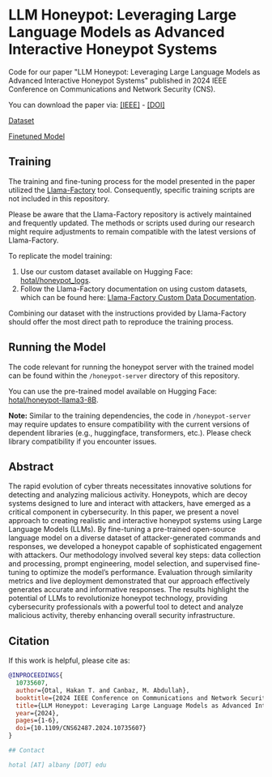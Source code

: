 # LLM Honeypot: Leveraging Large Language Models as Advanced Interactive Honeypot Systems

Code for our paper "LLM Honeypot: Leveraging Large Language Models as Advanced Interactive Honeypot Systems" published in 2024 IEEE Conference on Communications and Network Security (CNS).

You can download the paper via: [[IEEE]](https://ieeexplore.ieee.org/iel8/10735442/10735467/10735607.pdf) - [[DOI]](https://doi.org/10.1109/CNS62487.2024.10735607)

[Dataset](https://huggingface.co/datasets/hotal/honeypot_logs)

[Finetuned Model](https://huggingface.co/hotal/honeypot-llama3-8B)

## Training

The training and fine-tuning process for the model presented in the paper utilized the [Llama-Factory](https://github.com/hiyouga/LLaMA-Factory) tool. Consequently, specific training scripts are not included in this repository.

Please be aware that the Llama-Factory repository is actively maintained and frequently updated. The methods or scripts used during our research might require adjustments to remain compatible with the latest versions of Llama-Factory.

To replicate the model training:
1.  Use our custom dataset available on Hugging Face: [hotal/honeypot_logs](https://huggingface.co/datasets/hotal/honeypot_logs).
2.  Follow the Llama-Factory documentation on using custom datasets, which can be found here: [Llama-Factory Custom Data Documentation](https://github.com/hiyouga/LLaMA-Factory/tree/main/data).

Combining our dataset with the instructions provided by Llama-Factory should offer the most direct path to reproduce the training process.

## Running the Model

The code relevant for running the honeypot server with the trained model can be found within the `/honeypot-server` directory of this repository.

You can use the pre-trained model available on Hugging Face: [hotal/honeypot-llama3-8B](https://huggingface.co/hotal/honeypot-llama3-8B).

**Note:** Similar to the training dependencies, the code in `/honeypot-server` may require updates to ensure compatibility with the current versions of dependent libraries (e.g., huggingface, transformers, etc.). Please check library compatibility if you encounter issues.

## Abstract

The rapid evolution of cyber threats necessitates innovative solutions for detecting and analyzing malicious activity. Honeypots, which are decoy systems designed to lure and interact with attackers, have emerged as a critical component in cybersecurity. In this paper, we present a novel approach to creating realistic and interactive honeypot systems using Large Language Models (LLMs). By fine-tuning a pre-trained open-source language model on a diverse dataset of attacker-generated commands and responses, we developed a honeypot capable of sophisticated engagement with attackers. Our methodology involved several key steps: data collection and processing, prompt engineering, model selection, and supervised fine-tuning to optimize the model’s performance. Evaluation through similarity metrics and live deployment demonstrated that our approach effectively generates accurate and informative responses. The results highlight the potential of LLMs to revolutionize honeypot technology, providing cybersecurity professionals with a powerful tool to detect and analyze malicious activity, thereby enhancing overall security infrastructure.

## Citation

If this work is helpful, please cite as:

```bibtex
@INPROCEEDINGS{
  10735607,
  author={Otal, Hakan T. and Canbaz, M. Abdullah},
  booktitle={2024 IEEE Conference on Communications and Network Security (CNS)},
  title={LLM Honeypot: Leveraging Large Language Models as Advanced Interactive Honeypot Systems},
  year={2024},
  pages={1-6},
  doi={10.1109/CNS62487.2024.10735607}
}

## Contact

hotal [AT] albany [DOT] edu
